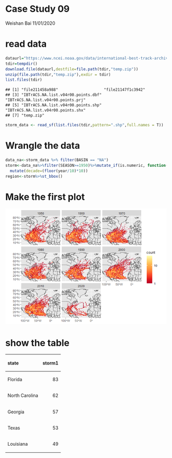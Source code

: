 Case Study 09
================
Weishan Bai
11/01/2020

# read data

``` r
dataurl="https://www.ncei.noaa.gov/data/international-best-track-archive-for-climate-stewardship-ibtracs/v04r00/access/shapefile/IBTrACS.NA.list.v04r00.points.zip"
tdir=tempdir()
download.file(dataurl,destfile=file.path(tdir,"temp.zip"))
unzip(file.path(tdir,"temp.zip"),exdir = tdir)
list.files(tdir)
```

    ## [1] "file211458a988"                    "file21147f1c3942"                 
    ## [3] "IBTrACS.NA.list.v04r00.points.dbf" "IBTrACS.NA.list.v04r00.points.prj"
    ## [5] "IBTrACS.NA.list.v04r00.points.shp" "IBTrACS.NA.list.v04r00.points.shx"
    ## [7] "temp.zip"

``` r
storm_data <- read_sf(list.files(tdir,pattern=".shp",full.names = T))
```

# Wrangle the data

``` r
data_na<-storm_data %>% filter(BASIN == "NA")
storm<-data_na%>%filter(SEASON>=1950)%>%mutate_if(is.numeric, function(x) ifelse(x==-999.0,NA,x)) %>%
  mutate(decade=(floor(year/10)*10))
region<-storm%>%st_bbox()
```

# Make the first plot

![](case_study_09_files/figure-gfm/unnamed-chunk-3-1.png)<!-- -->

# show the table

<table class="table table-striped" style="margin-left: auto; margin-right: auto;">

<thead>

<tr>

<th style="text-align:left;">

state

</th>

<th style="text-align:right;">

storm1

</th>

</tr>

</thead>

<tbody>

<tr>

<td style="text-align:left;">

Florida

</td>

<td style="text-align:right;">

83

</td>

</tr>

<tr>

<td style="text-align:left;">

North Carolina

</td>

<td style="text-align:right;">

62

</td>

</tr>

<tr>

<td style="text-align:left;">

Georgia

</td>

<td style="text-align:right;">

57

</td>

</tr>

<tr>

<td style="text-align:left;">

Texas

</td>

<td style="text-align:right;">

53

</td>

</tr>

<tr>

<td style="text-align:left;">

Louisiana

</td>

<td style="text-align:right;">

49

</td>

</tr>

</tbody>

</table>
